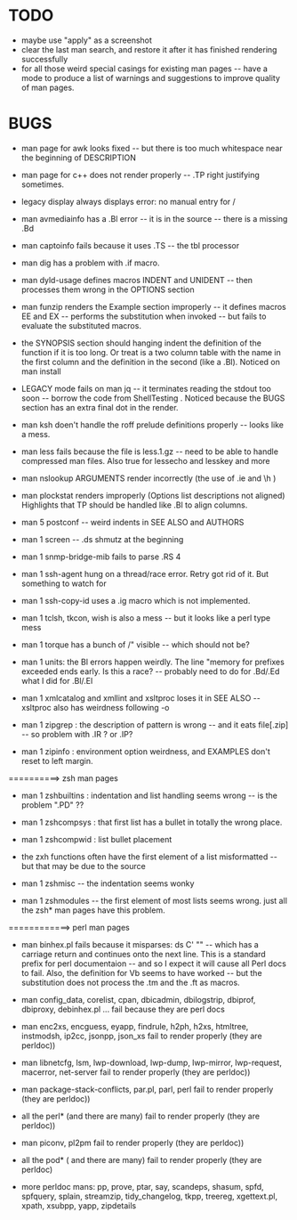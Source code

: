 #  TODO

- maybe use "apply" as a screenshot
- clear the last man search, and restore it after it has finished rendering successfully
- for all those weird special casings for existing man pages -- have a mode to produce a list of warnings and suggestions to improve quality of man pages.

# BUGS

- man page for awk  looks fixed -- but there is too much whitespace near the beginning of DESCRIPTION

- man page for c++ does not render properly -- .TP right justifying sometimes.

- legacy display always displays error: no manual entry for /

* man avmediainfo has a .Bl error -- it is in the source -- there is a missing .Bd

- man captoinfo fails because it uses .TS -- the tbl processor

- man dig has a problem with  .if  macro.

- man dyld-usage defines macros INDENT and UNIDENT -- then processes them wrong in the OPTIONS section

- man funzip renders the Example section improperly -- it defines macros  EE  and    EX -- performs the substitution when invoked -- but fails to evaluate the substituted macros.

* the SYNOPSIS section should hanging indent the definition of the function if it is too long.  Or treat is a two column table with the name in the first column and the definition in the second (like a .Bl).  Noticed on man install

- LEGACY mode fails on man jq -- it terminates reading the stdout too soon -- borrow the code from ShellTesting .  Noticed because the BUGS section has an extra final dot in the render.

- man ksh doen't handle the roff prelude definitions properly -- looks like a mess.

- man less fails because the file is less.1.gz -- need to be able to handle compressed man files.  Also true for lessecho and lesskey and more

- man nslookup    ARGUMENTS render incorrectly (the use of .ie  and \h )

- man plockstat renders improperly (Options list descriptions not aligned)  Highlights that TP should be handled like .Bl to align columns. 

- man 5 postconf -- weird indents in SEE ALSO and AUTHORS

- man 1 screen -- .ds shmutz at the beginning

- man 1 snmp-bridge-mib  fails to parse  .RS 4 

- man 1 ssh-agent hung on a thread/race error.  Retry got rid of it.  But something to watch for

- man 1 ssh-copy-id  uses a .ig macro which is not implemented.

- man 1 tclsh, tkcon, wish  is also a mess -- but it looks like a perl type mess

- man 1 torque has a bunch of /" visible -- which should not be?

- man 1 units:  the Bl errors happen weirdly.  The line "memory for prefixes exceeded ends early.  Is this a race? -- probably need to do for .Bd/.Ed  what I did for .Bl/.El

- man 1 xmlcatalog and xmllint and xsltproc  loses it in SEE ALSO  -- xsltproc also has weirdness following -o

- man 1 zipgrep : the description of   pattern   is wrong -- and it eats file[.zip] -- so problem with .IR ?  or .IP?

- man 1 zipinfo : environment option weirdness, and EXAMPLES don't reset to left margin.



==========> zsh man pages
- man 1 zshbuiltins : indentation and list handling seems wrong -- is the problem ".PD" ??

- man 1 zshcompsys : that first list has a bullet in totally the wrong place.

- man 1 zshcompwid : list bullet placement 

- the zxh functions often have the first element of a list misformatted -- but that may be due to the source 

- man 1 zshmisc -- the indentation seems wonky

- man 1 zshmodules -- the first element of most lists seems wrong. just all the zsh\* man pages have this problem.

============> perl man pages

- man binhex.pl fails because it misparses: ds C' ""  -- which has a carriage return and continues onto the next line.  This is a standard
   prefix for perl documentaion -- and so I expect it will cause all Perl docs to fail.
   Also, the definition for Vb seems to have worked -- but the substitution does not process the .tm and the .ft as macros.

- man config_data, corelist, cpan, dbicadmin, dbilogstrip, dbiprof, dbiproxy, debinhex.pl ... fail because they are perl docs

- man enc2xs, encguess, eyapp, findrule, h2ph, h2xs, htmltree, instmodsh, ip2cc, jsonpp, json_xs fail to render properly (they are perldoc))

- man libnetcfg, lsm, lwp-download, lwp-dump, lwp-mirror, lwp-request, macerror, net-server fail to render properly (they are perldoc))

- man package-stack-conflicts, par.pl, parl, perl fail to render properly (they are perldoc))

- all the perl\* (and there are many) fail to render properly (they are perldoc))

- man piconv, pl2pm fail to render properly (they are perldoc))

- all the pod\* ( and there are many) fail to render properly (they are perldoc)
 
- more perldoc mans:  pp, prove, ptar, say, scandeps, shasum, spfd, spfquery, splain, streamzip, tidy_changelog, tkpp, treereg, xgettext.pl, xpath, xsubpp, yapp, zipdetails


